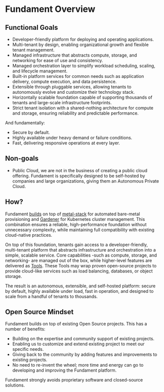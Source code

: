 # Fundament Overview

## Functional Goals

- Developer-friendly platform for deploying and operating applications.
- Multi-tenant by design, enabling organizational growth and flexible tenant management.
- Managed infrastructure that abstracts compute, storage, and networking for ease of use and consistency.
- Managed orchestration layer to simplify workload scheduling, scaling, and lifecycle management.
- Built-in platform services for common needs such as application delivery, compute execution, and data persistence.
- Extensible through pluggable services, allowing tenants to autonomously evolve and customize their technology stack.
- Horizontally scalable foundation capable of supporting thousands of tenants and large-scale infrastructure footprints.
- Strict tenant isolation with a shared-nothing architecture for compute and storage, ensuring reliability and predictable performance.

And fundamentally:

- Secure by default.
- Highly available under heavy demand or failure conditions.
- Fast, delivering responsive operations at every layer.

## Non-goals

- Public Cloud, we are not in the business of creating a public cloud offering. Fundament is specifically designed to be self-hosted by companies and large organizations, giving them an Autonomous Private Cloud.

## How?

Fundament [builds](./infrastructure.md) on top of [metal-stack](https://metal-stack.io/) for automated bare-metal provisioning and [Gardener](https://gardener.cloud/) for Kubernetes cluster management. This combination ensures a reliable, high-performance foundation without unnecessary complexity, while maintaining full compatibility with existing cloud-native practices.

On top of this foundation, tenants gain access to a developer-friendly, multi-tenant platform that abstracts infrastructure and orchestration into a simple, scalable service. Core capabilities -such as compute, storage, and networking- are managed out of the box, while higher-level features are delivered as [Tools](./tools.md). These Tools may wrap proven open-source projects to provide cloud-like services such as load balancing, databases, or object storage.

The result is an autonomous, extensible, and self-hosted platform: secure by default, highly available under load, fast in operation, and designed to scale from a handful of tenants to thousands.

## Open Source Mindset

Fundament builds on top of existing Open Source projects. This has a number of benefits:

- Building on the expertise and community support of existing projects.
- Enabling us to customize and extend existing project to meet our specific needs.
- Giving back to the community by adding features and improvements to existing projects.
- No need to re-invent the wheel; more time and energy can go to developing and improving the Fundament platform.

Fundament strongly avoids proprietary software and closed-source solutions.

